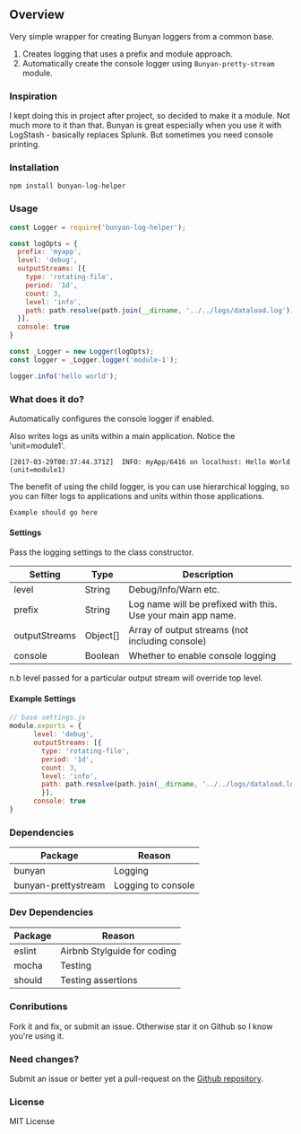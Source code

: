 ## Overview

Very simple wrapper for creating Bunyan loggers from a common base.

1. Creates logging that uses a prefix and module approach.
2. Automatically create the console logger using `Bunyan-pretty-stream` module.

### Inspiration
I kept doing this in project after project, so decided to make it a module. Not much more to it than that. Bunyan is great especially when you use it with LogStash - basically replaces Splunk. But sometimes you need console printing.

### Installation

`npm install bunyan-log-helper`

### Usage

```js 
const Logger = require('bunyan-log-helper');

const logOpts = {
  prefix: 'myapp',
  level: 'debug',
  outputStreams: [{
    type: 'rotating-file',
    period: '1d',
    count: 3,
    level: 'info',
    path: path.resolve(path.join(__dirname, '../../logs/dataload.log')),
  }],
  console: true
}

const _Logger = new Logger(logOpts);
const logger = _Logger.logger('module-1');

logger.info('hello world');

```

### What does it do?
Automatically configures the console logger if enabled.

Also writes logs as units within a main application. Notice the 'unit=module1'. 

```
[2017-03-29T08:37:44.371Z]  INFO: myApp/6416 on localhost: Hello World (unit=module1)
```

The benefit of using the child logger, is you can use hierarchical logging, so you can filter logs to applications and units within those applications.

`Example should go here`

#### Settings
Pass the logging settings to the class constructor.

Setting | Type | Description
---------- | ---------|-------
level | String | Debug/Info/Warn etc.
prefix | String | Log name will be prefixed with this. Use your main app name.
outputStreams | Object[]| Array of output streams (not including console)
console | Boolean | Whether to enable console logging

n.b level passed for a particular output stream will override top level.

#### Example Settings

```js
// base settings.js
module.exports = {
      level: 'debug',
      outputStreams: [{
        type: 'rotating-file',
        period: '1d',
        count: 3,
        level: 'info',
        path: path.resolve(path.join(__dirname, '../../logs/dataload.log')),
        }],
      console: true
}
```

### Dependencies

Package | Reason
--------- | ---------------------
bunyan | Logging
bunyan-prettystream | Logging to console

### Dev Dependencies
Package | Reason
-------------- | -----------------
eslint | Airbnb Stylguide for coding
mocha | Testing
should | Testing assertions

### Conributions
Fork it and fix, or submit an issue. Otherwise star it on Github so I know you're using it.

### Need changes? 
Submit an issue or better yet a pull-request on the [Github repository](https://github.com/rgilling/bunyan-log-helper/issues).


### License
MIT License










